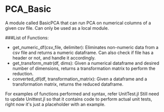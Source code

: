 # PCA_Basic
A module called BasicPCA that can run PCA on numerical columns of a given csv file.
Can only be used as a local module.

###List of Functions:
- get_numeric_df(csv_file, delimiter): Eliminates non-numeric data from a csv file and returns a numeric dataframe. Can also check if file has a header or not, and handle it accordingly.
- get_transform_matr(df, dims): Given a numerical dataframe and desired number of dimensions, returns a transformation matrix to perform the reduction.
- converted_df(df, transformation_matrix): Given a dataframe and a transformation matrix, returns the reduced dataframe.

For examples of functions performed and syntax, refer UnitTest.jl
Still need to update Unittest.jl so that it contains code to perform actual unit tests, right now it's just a placeholder with an example.
